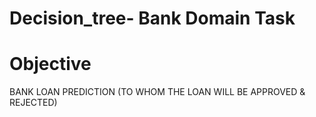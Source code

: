 # Decision_tree- Bank Domain Task 
# Objective 
 BANK LOAN PREDICTION (TO WHOM THE LOAN WILL BE APPROVED & REJECTED)
 

 
